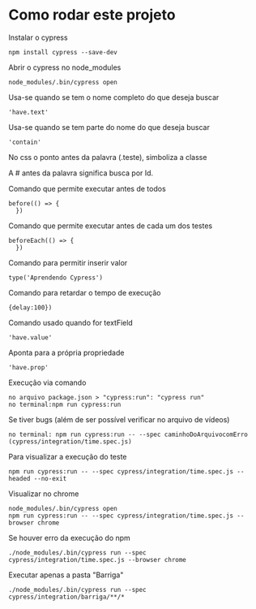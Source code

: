 # Como rodar este projeto
Instalar o cypress
```
npm install cypress --save-dev
```

Abrir o cypress no node_modules
```
node_modules/.bin/cypress open
```

Usa-se quando se tem o nome completo do que deseja buscar
```
'have.text'
```

Usa-se quando se tem parte do nome do que deseja buscar
```
'contain'
```

No css o ponto antes da palavra (.teste), simboliza a classe

A # antes da palavra significa busca por Id.


Comando que permite executar antes de todos
```
before(() => {
  })
```

  Comando que permite executar antes de cada um dos testes
```
beforeEach(() => {
  })
```

Comando para permitir inserir valor
```
type('Aprendendo Cypress')
```

Comando para retardar o tempo de execução
```
{delay:100})
```

Comando usado quando for textField
```
'have.value'
```

Aponta para a própria propriedade
```
'have.prop'
```

Execução via comando
```
no arquivo package.json > "cypress:run": "cypress run"
no terminal:npm run cypress:run
```
Se tiver bugs (além de ser possível verificar no arquivo de vídeos)
```
no terminal: npm run cypress:run -- --spec caminhoDoArquivocomErro (cypress/integration/time.spec.js)
```
Para visualizar a execução do teste
```
npm run cypress:run -- --spec cypress/integration/time.spec.js --headed --no-exit
```

Visualizar no chrome
```
node_modules/.bin/cypress open
npm run cypress:run -- --spec cypress/integration/time.spec.js --browser chrome
```
Se houver erro da execução do npm
```
./node_modules/.bin/cypress run --spec cypress/integration/time.spec.js --browser chrome
```
Executar apenas a pasta "Barriga"
```
./node_modules/.bin/cypress run --spec cypress/integration/barriga/**/*



